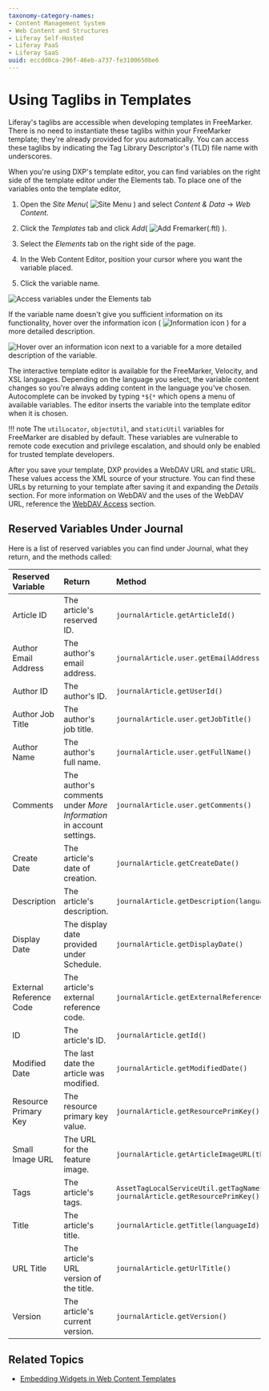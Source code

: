 ```yaml
---
taxonomy-category-names:
- Content Management System
- Web Content and Structures
- Liferay Self-Hosted
- Liferay PaaS
- Liferay SaaS
uuid: eccdd0ca-296f-46eb-a737-fe3100650be6
---
```

# Using Taglibs in Templates

Liferay's taglibs are accessible when developing templates in FreeMarker. There is no need to instantiate these taglibs within your FreeMarker template; they're already provided for you automatically. You can access these taglibs by indicating the Tag Library Descriptor's (TLD) file name with underscores.

When you're using DXP's template editor, you can find variables on the right side of the template editor under the Elements tab. To place one of the variables onto the template editor,

1. Open the *Site Menu*( ![Site Menu](../../../images/icon-product-menu.png) ) and select *Content & Data* &rarr; *Web Content*.

1. Click the *Templates* tab and click *Add*( ![Add Fremarker(.ftl)](../../../images/icon-add.png) ).

1. Select the *Elements* tab on the right side of the page.

1. In the Web Content Editor, position your cursor where you want the variable placed.

1. Click the variable name.

![Access variables under the Elements tab](using-taglibs-in-templates/images/01.png)

If the variable name doesn't give you sufficient information on its functionality, hover over the information icon ( ![Information icon](../../../images/icon-information.png) ) for a more detailed description.

![Hover over an information icon next to a variable for a more detailed description of the variable.](./using-taglibs-in-templates/images/02.png)

The interactive template editor is available for the FreeMarker, Velocity, and XSL languages. Depending on the language you select, the variable content changes so you're always adding content in the language you've chosen. Autocomplete can be invoked by typing `*${*` which opens a menu of available variables. The editor inserts the variable into the template editor when it is chosen.

!!! note
    The `utilLocator`, `objectUtil`, and `staticUtil` variables for FreeMarker are disabled by default. These variables are vulnerable to remote code execution and privilege escalation, and should only be enabled for trusted template developers.

After you save your template, DXP provides a WebDAV URL and static URL. These values access the XML source of your structure. You can find these URLs by returning to your template after saving it and expanding the *Details* section. For more information on WebDAV and the uses of the WebDAV URL, reference the [WebDAV Access](../../documents-and-media/publishing-and-sharing/accessing-documents-with-webdav.md) section.

## Reserved Variables Under Journal

Here is a list of reserved variables you can find under Journal, what they return, and the methods called:

| Reserved Variable | Return | Method |
| :--- | :--- | :--- |
| Article ID | The article's reserved ID. | `journalArticle.getArticleId()` |
| Author Email Address | The author's email address. | `journalArticle.user.getEmailAddress()` |
| Author ID | The author's ID. | `journalArticle.getUserId()` |
| Author Job Title | The author's job title. | `journalArticle.user.getJobTitle()` |
| Author Name | The author's full name. | `journalArticle.user.getFullName()` |
| Comments | The author's comments under *More Information* in account settings. | `journalArticle.user.getComments()` |
| Create Date | The article's date of creation. | `journalArticle.getCreateDate()` |
| Description | The article's description. | `journalArticle.getDescription(languageId)` |
| Display Date | The display date provided under Schedule. | `journalArticle.getDisplayDate()` |
| External Reference Code | The article's external reference code. | `journalArticle.getExternalReferenceCode()` |
| ID | The article's ID. | `journalArticle.getId()` |
| Modified Date | The last date the article was modified. | `journalArticle.getModifiedDate()` |
| Resource Primary Key | The resource primary key value. | `journalArticle.getResourcePrimKey()` |
| Small Image URL | The URL for the feature image. | `journalArticle.getArticleImageURL(themeDisplay)` |
| Tags | The article's tags. | `AssetTagLocalServiceUtil.getTagNames(JournalArticle.class.getName(), journalArticle.getResourcePrimKey())` |
| Title | The article's title. | `journalArticle.getTitle(languageId)` |
| URL Title | The article's URL version of the title. | `journalArticle.getUrlTitle()` |
| Version | The article's current version. | `journalArticle.getVersion()` |

## Related Topics

- [Embedding Widgets in Web Content Templates](./embedding-widgets-in-web-content-templates.md)
